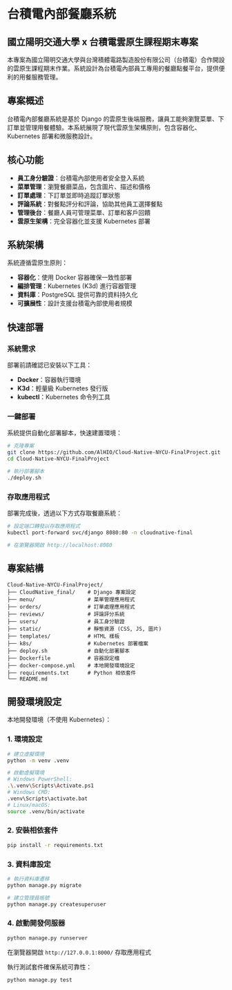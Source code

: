 # 台積電內部餐廳系統
## 國立陽明交通大學 x 台積電雲原生課程期末專案

本專案為國立陽明交通大學與台灣積體電路製造股份有限公司（台積電）合作開設的雲原生課程期末作業。系統設計為台積電內部員工專用的餐廳點餐平台，提供便利的用餐服務管理。

## 專案概述

台積電內部餐廳系統是基於 Django 的雲原生後端服務，讓員工能夠瀏覽菜單、下訂單並管理用餐體驗。本系統展現了現代雲原生架構原則，包含容器化、Kubernetes 部署和微服務設計。

## 核心功能

* **員工身分驗證**：台積電內部使用者安全登入系統
* **菜單管理**：瀏覽餐廳菜品，包含圖片、描述和價格
* **訂單處理**：下訂單並即時追蹤訂單狀態
* **評論系統**：對餐點評分和評論，協助其他員工選擇餐點
* **管理後台**：餐廳人員可管理菜單、訂單和客戶回饋
* **雲原生架構**：完全容器化並支援 Kubernetes 部署

## 系統架構

系統遵循雲原生原則：
- **容器化**：使用 Docker 容器確保一致性部署
- **編排管理**：Kubernetes (K3d) 進行容器管理
- **資料庫**：PostgreSQL 提供可靠的資料持久化
- **可擴展性**：設計支援台積電內部使用者規模

## 快速部署

### 系統需求

部署前請確認已安裝以下工具：

- **Docker**：容器執行環境
- **K3d**：輕量級 Kubernetes 發行版
- **kubectl**：Kubernetes 命令列工具

### 一鍵部署

系統提供自動化部署腳本，快速建置環境：

```bash
# 克隆專案
git clone https://github.com/AlHIO/Cloud-Native-NYCU-FinalProject.git
cd Cloud-Native-NYCU-FinalProject

# 執行部署腳本
./deploy.sh
```

### 存取應用程式

部署完成後，透過以下方式存取餐廳系統：

```bash
# 設定端口轉發以存取應用程式
kubectl port-forward svc/django 8080:80 -n cloudnative-final

# 在瀏覽器開啟 http://localhost:8080
```

## 專案結構

```
Cloud-Native-NYCU-FinalProject/
├── CloudNative_final/    # Django 專案設定
├── menu/                 # 菜單管理應用程式
├── orders/               # 訂單處理應用程式  
├── reviews/              # 評論評分系統
├── users/                # 員工身分驗證
├── static/               # 靜態資源 (CSS, JS, 圖片)
├── templates/            # HTML 樣板
├── k8s/                  # Kubernetes 部署檔案
├── deploy.sh             # 自動化部署腳本
├── Dockerfile            # 容器設定檔
├── docker-compose.yml    # 本地開發環境設定
├── requirements.txt      # Python 相依套件
└── README.md
```

## 開發環境設定

本地開發環境（不使用 Kubernetes）：

### 1. 環境設定
```bash
# 建立虛擬環境
python -m venv .venv

# 啟動虛擬環境
# Windows PowerShell:
.\.venv\Scripts\Activate.ps1
# Windows CMD:
.venv\Scripts\activate.bat  
# Linux/macOS:
source .venv/bin/activate
```

### 2. 安裝相依套件
```bash
pip install -r requirements.txt
```

### 3. 資料庫設定
```bash
# 執行資料庫遷移
python manage.py migrate

# 建立管理員帳號
python manage.py createsuperuser
```

### 4. 啟動開發伺服器
```bash
python manage.py runserver
```

在瀏覽器開啟 `http://127.0.0.1:8000/` 存取應用程式

執行測試套件確保系統可靠性：

```bash
python manage.py test
```
